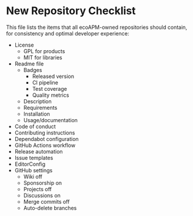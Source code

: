 # New Repository Checklist

This file lists the items that all ecoAPM-owned repositories should contain, for consistency and optimal developer experience:

- License
  - GPL for products
  - MIT for libraries
- Readme file
  - Badges
    - Released version
    - CI pipeline
    - Test coverage
    - Quality metrics
  - Description
  - Requirements
  - Installation
  - Usage/documentation
- Code of conduct
- Contributing instructions
- Dependabot configuration
- GitHub Actions workflow
- Release automation
- Issue templates
- EditorConfig
- GitHub settings
  - Wiki off
  - Sponsorship on
  - Projects off
  - Discussions on
  - Merge commits off
  - Auto-delete branches
